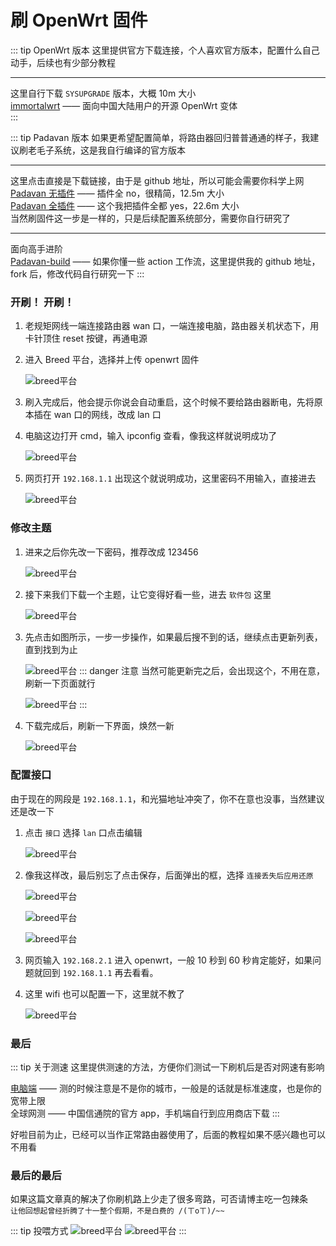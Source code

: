 # 刷 OpenWrt 固件

::: tip OpenWrt 版本
这里提供官方下载连接，个人喜欢官方版本，配置什么自己动手，后续也有少部分教程<br>

<hr>

这里自行下载 `SYSUPGRADE` 版本，大概 10m 大小<br>
[immortalwrt](https://firmware-selector.immortalwrt.org/?version=23.05.4&target=ramips%2Fmt7621&id=jdcloud_re-sp-01b) —— 面向中国大陆用户的开源 OpenWrt 变体<br>
:::

::: tip Padavan 版本
如果更希望配置简单，将路由器回归普普通通的样子，我建议刷老毛子系统，这是我自行编译的官方版本<br>

<hr>

这里点击直接是下载链接，由于是 github 地址，所以可能会需要你科学上网<br>
[Padavan 无插件](https://github.com/SWKende/Padavan-build/actions/runs/11182041107/artifacts/2016371629) —— 插件全 no，很精简，12.5m 大小<br>
[Padavan 全插件](https://github.com/SWKende/Padavan-build/actions/runs/11182517320/artifacts/2016535333) —— 这个我把插件全都 yes，22.6m 大小<br>
当然刷固件这一步是一样的，只是后续配置系统部分，需要你自行研究了<br>

<hr>

面向高手进阶<br>
[Padavan-build](https://github.com/SWKende/Padavan-build) —— 如果你懂一些 action 工作流，这里提供我的 github 地址，fork 后，修改代码自行研究一下
:::

### 开刷！ 开刷！

1. 老规矩网线一端连接路由器 wan 口，一端连接电脑，路由器关机状态下，用卡针顶住 reset 按键，再通电源

2. 进入 Breed 平台，选择并上传 openwrt 固件

   ![breed平台](/JDC刷机/02/刷机-1.png)

3. 刷入完成后，他会提示你说会自动重启，这个时候不要给路由器断电，先将原本插在 wan 口的网线，改成 lan 口

4. 电脑这边打开 cmd，输入 ipconfig 查看，像我这样就说明成功了

   ![breed平台](/JDC刷机/02/刷机-2.png)

5. 网页打开 `192.168.1.1` 出现这个就说明成功，这里密码不用输入，直接进去

   ![breed平台](/JDC刷机/02/刷机-3.png)

### 修改主题

1. 进来之后你先改一下密码，推荐改成 123456

   ![breed平台](/JDC刷机/02/配置-1.png)

2. 接下来我们下载一个主题，让它变得好看一些，进去 `软件包` 这里

   ![breed平台](/JDC刷机/02/配置-2.png)

3. 先点击如图所示，一步一步操作，如果最后搜不到的话，继续点击更新列表，直到找到为止

   ![breed平台](/JDC刷机/02/配置-3.png)
   ::: danger 注意
   当然可能更新完之后，会出现这个，不用在意，刷新一下页面就行

   ![breed平台](/JDC刷机/02/错误提醒.png)
   :::

4. 下载完成后，刷新一下界面，焕然一新

   ![breed平台](/JDC刷机/02/配置-4.png)

### 配置接口

由于现在的网段是 `192.168.1.1`，和光猫地址冲突了，你不在意也没事，当然建议还是改一下<br>

1. 点击 `接口` 选择 `lan` 口点击编辑

   ![breed平台](/JDC刷机/02/接口配置-1.png)

2. 像我这样改，最后别忘了点击保存，后面弹出的框，选择 `连接丢失后应用还原`

   ![breed平台](/JDC刷机/02/接口配置-2.png)

   ![breed平台](/JDC刷机/02/接口配置-3.png)

   ![breed平台](/JDC刷机/02/接口配置-4.png)

3. 网页输入 `192.168.2.1` 进入 openwrt，一般 10 秒到 60 秒肯定能好，如果问题就回到 `192.168.1.1` 再去看看。
4. 这里 wifi 也可以配置一下，这里就不教了

   ![breed平台](/JDC刷机/02/接口配置-5.png)

### 最后

::: tip 关于测速
这里提供测速的方法，方便你们测试一下刷机后是否对网速有影响<br>

[电脑端](https://www.speedtest.net/) —— 测的时候注意是不是你的城市，一般是的话就是标准速度，也是你的宽带上限<br>
全球网测 —— 中国信通院的官方 app，手机端自行到应用商店下载
:::

好啦目前为止，已经可以当作正常路由器使用了，后面的教程如果不感兴趣也可以不用看<br>

### 最后的最后

如果这篇文章真的解决了你刷机路上少走了很多弯路，可否请博主吃一包辣条<br>
`让他回想起曾经折腾了十一整个假期，不是白费的 /(ㄒoㄒ)/~~`<br>

::: tip 投喂方式
![breed平台](/JDC刷机/wechat.jpg)
![breed平台](/JDC刷机/alipay.jpg)
:::
